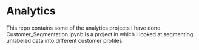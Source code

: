# Analytics

This repo contains some of the analytics projects I have done.
Customer_Segmentation.ipynb is a project in which I looked at segmenting unlabeled data into different customer profiles. 
